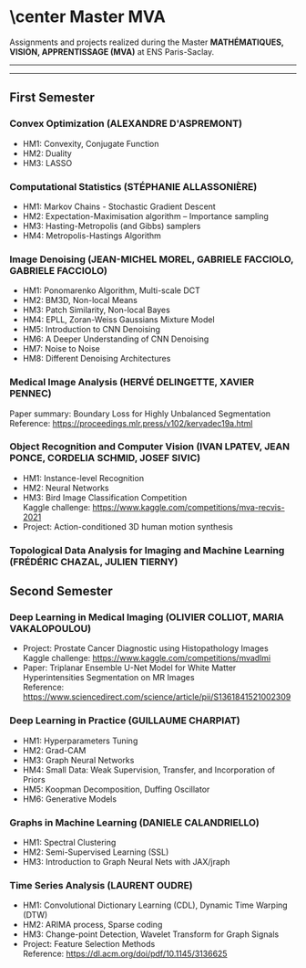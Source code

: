 # \center Master MVA 
Assignments and projects realized during the Master **MATHÉMATIQUES, VISION, APPRENTISSAGE (MVA)** at ENS Paris-Saclay.

---
---

## First Semester

### Convex Optimization (ALEXANDRE D'ASPREMONT)
* HM1: Convexity, Conjugate Function
* HM2: Duality
* HM3: LASSO

### Computational Statistics (STÉPHANIE ALLASSONIÈRE) 
* HM1: Markov Chains - Stochastic Gradient Descent
* HM2: Expectation-Maximisation algorithm – Importance sampling
* HM3: Hasting-Metropolis (and Gibbs) samplers
* HM4: Metropolis-Hastings Algorithm

### Image Denoising (JEAN-MICHEL MOREL, GABRIELE FACCIOLO, GABRIELE FACCIOLO)
* HM1: Ponomarenko Algorithm, Multi-scale DCT
* HM2: BM3D, Non-local Means
* HM3: Patch Similarity, Non-local Bayes 
* HM4: EPLL, Zoran-Weiss Gaussians Mixture Model 
* HM5: Introduction to CNN Denoising
* HM6: A Deeper Understanding of CNN Denoising
* HM7: Noise to Noise
* HM8: Different Denoising Architectures

### Medical Image Analysis (HERVÉ DELINGETTE, XAVIER PENNEC) 

Paper summary: Boundary Loss for Highly Unbalanced Segmentation <br> 
Reference: https://proceedings.mlr.press/v102/kervadec19a.html

### Object Recognition and Computer Vision (IVAN LPATEV, JEAN PONCE, CORDELIA SCHMID, JOSEF SIVIC) 
* HM1: Instance-level Recognition
* HM2: Neural Networks
* HM3: Bird Image Classification Competition <br> Kaggle challenge: https://www.kaggle.com/competitions/mva-recvis-2021
* Project: Action-conditioned 3D human motion synthesis 

### Topological Data Analysis for Imaging and Machine Learning (FRÉDÉRIC CHAZAL, JULIEN TIERNY)

## Second Semester

### Deep Learning in Medical Imaging (OLIVIER COLLIOT, MARIA VAKALOPOULOU)
* Project: Prostate Cancer Diagnostic using Histopathology Images <br> Kaggle challenge: https://www.kaggle.com/competitions/mvadlmi
* Paper: Triplanar Ensemble U-Net Model for White Matter Hyperintensities Segmentation on MR Images <br> Reference: https://www.sciencedirect.com/science/article/pii/S1361841521002309

### Deep Learning in Practice (GUILLAUME CHARPIAT) 
* HM1: Hyperparameters Tuning
* HM2: Grad-CAM 
* HM3: Graph Neural Networks
* HM4: Small Data: Weak Supervision, Transfer, and Incorporation of Priors
* HM5: Koopman Decomposition, Duffing Oscillator
* HM6: Generative Models

### Graphs in Machine Learning (DANIELE CALANDRIELLO) 
* HM1: Spectral Clustering
* HM2: Semi-Supervised Learning (SSL)
* HM3: Introduction to Graph Neural Nets with JAX/jraph

### Time Series Analysis (LAURENT OUDRE)
* HM1: Convolutional Dictionary Learning (CDL), Dynamic Time Warping (DTW)
* HM2: ARIMA process, Sparse coding
* HM3: Change-point Detection, Wavelet Transform for Graph Signals
* Project: Feature Selection Methods <br> Reference: https://dl.acm.org/doi/pdf/10.1145/3136625



